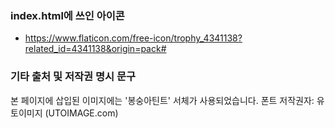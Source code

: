 ### index.html에 쓰인 아이콘
- https://www.flaticon.com/free-icon/trophy_4341138?related_id=4341138&origin=pack#

### 기타 출처 및 저작권 명시 문구
본 페이지에 삽입된 이미지에는 '봉숭아틴트' 서체가 사용되었습니다. 폰트 저작권자: 유토이미지 (UTOIMAGE.com)